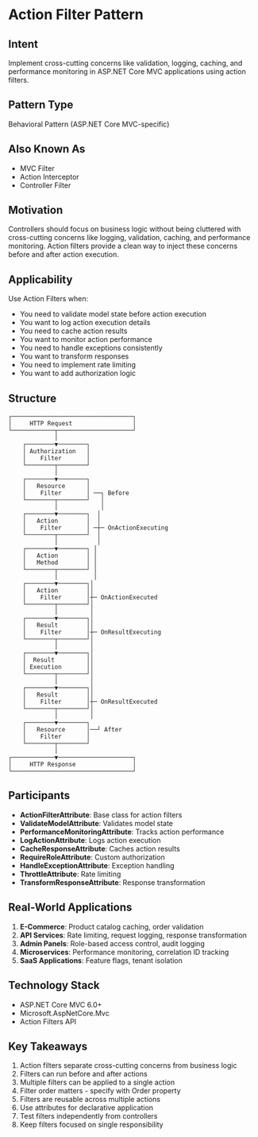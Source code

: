 # Action Filter Pattern

## Intent
Implement cross-cutting concerns like validation, logging, caching, and performance monitoring in ASP.NET Core MVC applications using action filters.

## Pattern Type
Behavioral Pattern (ASP.NET Core MVC-specific)

## Also Known As
- MVC Filter
- Action Interceptor
- Controller Filter

## Motivation
Controllers should focus on business logic without being cluttered with cross-cutting concerns like logging, validation, caching, and performance monitoring. Action filters provide a clean way to inject these concerns before and after action execution.

## Applicability
Use Action Filters when:
- You need to validate model state before action execution
- You want to log action execution details
- You need to cache action results
- You want to monitor action performance
- You need to handle exceptions consistently
- You want to transform responses
- You need to implement rate limiting
- You want to add authorization logic

## Structure
```
┌──────────────────────────────────┐
│     HTTP Request                 │
└────────────┬─────────────────────┘
             │
    ┌────────▼────────┐
    │ Authorization   │
    │    Filter       │
    └────────┬────────┘
             │
    ┌────────▼────────┐
    │   Resource      │
    │    Filter       │ ──┐ Before
    └────────┬────────┘   │
             │            │
    ┌────────▼────────┐  │
    │   Action        │  │
    │    Filter       │ ─┼─ OnActionExecuting
    └────────┬────────┘  │
             │           │
    ┌────────▼────────┐ │
    │   Action        │ │
    │   Method        │ │
    └────────┬────────┘ │
             │          │
    ┌────────▼────────┐│
    │   Action        ││
    │    Filter       │┼─ OnActionExecuted
    └────────┬────────┘│
             │         │
    ┌────────▼────────┐│
    │   Result        ││
    │    Filter       │┼─ OnResultExecuting
    └────────┬────────┘│
             │         │
    ┌────────▼────────┐│
    │  Result         ││
    │ Execution       ││
    └────────┬────────┘│
             │         │
    ┌────────▼────────┐│
    │   Result        ││
    │    Filter       │┼─ OnResultExecuted
    └────────┬────────┘│
             │         │
    ┌────────▼────────┐
    │   Resource      │──┘ After
    │    Filter       │
    └────────┬────────┘
             │
┌────────────▼─────────────────────┐
│     HTTP Response                │
└──────────────────────────────────┘
```

## Participants
- **ActionFilterAttribute**: Base class for action filters
- **ValidateModelAttribute**: Validates model state
- **PerformanceMonitoringAttribute**: Tracks action performance
- **LogActionAttribute**: Logs action execution
- **CacheResponseAttribute**: Caches action results
- **RequireRoleAttribute**: Custom authorization
- **HandleExceptionAttribute**: Exception handling
- **ThrottleAttribute**: Rate limiting
- **TransformResponseAttribute**: Response transformation

## Real-World Applications
1. **E-Commerce**: Product catalog caching, order validation
2. **API Services**: Rate limiting, request logging, response transformation
3. **Admin Panels**: Role-based access control, audit logging
4. **Microservices**: Performance monitoring, correlation ID tracking
5. **SaaS Applications**: Feature flags, tenant isolation

## Technology Stack
- ASP.NET Core MVC 6.0+
- Microsoft.AspNetCore.Mvc
- Action Filters API

## Key Takeaways
1. Action filters separate cross-cutting concerns from business logic
2. Filters can run before and after actions
3. Multiple filters can be applied to a single action
4. Filter order matters - specify with Order property
5. Filters are reusable across multiple actions
6. Use attributes for declarative application
7. Test filters independently from controllers
8. Keep filters focused on single responsibility
